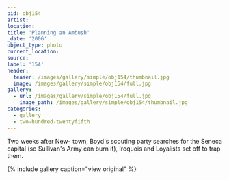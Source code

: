 ```yaml
---
pid: obj154
artist:
location:
title: 'Planning an Ambush'
_date: '2006'
object_type: photo
current_location:
source:
label: '154'
header:
  teaser: /images/gallery/simple/obj154/thumbnail.jpg
  image: /images/gallery/simple/obj154/full.jpg
gallery:
  - url: /images/gallery/simple/obj154/full.jpg
    image_path: /images/gallery/simple/obj154/thumbnail.jpg
categories:
  - gallery
  - two-hundred-twentyfifth
---
```

Two weeks after New- town, Boyd's scouting party searches for the Seneca capital (so Sullivan's Army can burn it), Iroquois and Loyalists set off to trap them.

{% include gallery caption="view original" %}
